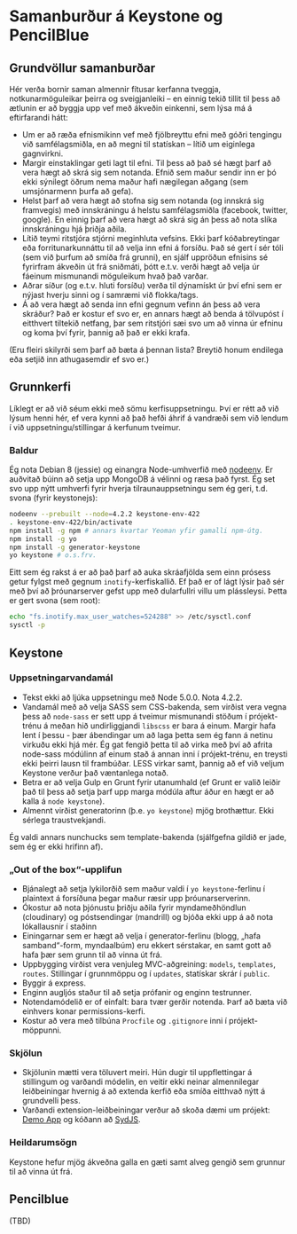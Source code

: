 # Samanburður á Keystone og PencilBlue

## Grundvöllur samanburðar

Hér verða bornir saman almennir fítusar kerfanna tveggja, notkunarmöguleikar þeirra og sveigjanleiki – en einnig tekið tillit til þess að ætlunin er að byggja upp vef með ákveðin einkenni, sem lýsa má á eftirfarandi hátt:

- Um er að ræða efnismikinn vef með fjölbreyttu efni með góðri tengingu við samfélagsmiðla, en að megni til statískan – lítið um eiginlega gagnvirkni.
- Margir einstaklingar geti lagt til efni. Til þess að það sé hægt þarf að vera hægt að skrá sig sem notanda. Efnið sem maður sendir inn er þó ekki sýnilegt öðrum nema maður hafi nægilegan aðgang (sem umsjónarmenn þurfa að gefa).
- Helst þarf að vera hægt að stofna sig sem notanda (og innskrá sig framvegis) með innskráningu á helstu samfélagsmiðla (facebook, twitter, google). En einnig þarf að vera hægt að skrá sig án þess að nota slíka innskráningu hjá þriðja aðila.
- Lítið teymi ritstjóra stjórni meginhluta vefsins. Ekki þarf kóðabreytingar eða forritunarkunnáttu til að velja inn efni á forsíðu. Það sé gert í sér tóli (sem við þurfum að smíða frá grunni), en sjálf uppröðun efnisins sé fyrirfram ákveðin út frá sniðmáti, þótt e.t.v. verði hægt að velja úr fáeinum mismunandi möguleikum hvað það varðar.
- Aðrar síður (og e.t.v. hluti forsíðu) verða til dýnamískt úr því efni sem er nýjast hverju sinni og í samræmi við flokka/tags.
- Á að vera hægt að senda inn efni gegnum vefinn án þess að vera skráður? Það er kostur ef svo er, en annars hægt að benda á tölvupóst í eitthvert tiltekið netfang, þar sem ritstjóri sæi svo um að vinna úr efninu og koma því fyrir, þannig að það er ekki krafa.

(Eru fleiri skilyrði sem þarf að bæta á þennan lista? Breytið honum endilega eða setjið inn athugasemdir ef svo er.)

## Grunnkerfi

Líklegt er að við séum ekki með sömu kerfisuppsetningu. Því er rétt að við lýsum henni hér, ef vera kynni að það hefði áhrif á vandræði sem við lendum í við uppsetningu/stillingar á kerfunum tveimur.

### Baldur

Ég nota Debian 8 (jessie) og einangra Node-umhverfið með [nodeenv](https://github.com/ekalinin/nodeenv). Er auðvitað búinn að setja upp MongoDB á vélinni og ræsa það fyrst. Ég set svo upp nýtt umhverfi fyrir hverja tilraunauppsetningu sem ég geri, t.d. svona (fyrir keystonejs):

```bash
nodeenv --prebuilt --node=4.2.2 keystone-env-422
. keystone-env-422/bin/activate
npm install -g npm # annars kvartar Yeoman yfir gamalli npm-útg.
npm install -g yo
npm install -g generator-keystone
yo keystone # o.s.frv.
```

Eitt sem ég rakst á er að það þarf að auka skráafjölda sem einn prósess getur fylgst með gegnum `inotify`-kerfiskallið. Ef það er of lágt lýsir það sér með því að þróunarserver gefst upp með dularfullri villu um plássleysi.  Þetta er gert svona (sem root):

```bash
echo "fs.inotify.max_user_watches=524288" >> /etc/sysctl.conf
sysctl -p
```

## Keystone

### Uppsetningarvandamál

- Tekst ekki að ljúka uppsetningu með Node 5.0.0. Nota 4.2.2.
- Vandamál með að velja SASS sem CSS-bakenda, sem virðist vera vegna þess að `node-sass` er sett upp á tveimur mismunandi stöðum í prójekt-trénu á meðan hið undirliggjandi `libscss` er bara á einum. Margir hafa lent í þessu - þær ábendingar um að laga þetta sem ég fann á netinu virkuðu ekki hjá mér. Ég gat fengið þetta til að virka með því að afrita node-sass módúlinn af einum stað á annan inni í prójekt-trénu, en treysti ekki þeirri lausn til frambúðar. LESS virkar samt, þannig að ef við veljum Keystone verður það væntanlega notað.
- Betra er að velja Gulp en Grunt fyrir utanumhald (ef Grunt er valið leiðir það til þess að setja þarf upp marga módúla aftur áður en hægt er að kalla á `node keystone`).
- Almennt virðist generatorinn (þ.e. `yo keystone`) mjög brothættur. Ekki sérlega traustvekjandi.

Ég valdi annars nunchucks sem template-bakenda (sjálfgefna gildið er jade, sem ég er ekki hrifinn af).

### „Out of the box“-upplifun

- Bjánalegt að setja lykilorðið sem maður valdi í `yo keystone`-ferlinu í plaintext á forsíðuna þegar maður ræsir upp þróunarserverinn.
- Ókostur að nota þjónustu þriðju aðila fyrir myndameðhöndlun (cloudinary) og póstsendingar (mandrill) og bjóða ekki upp á að nota lókallausnir í staðinn
- Einingarnar sem er hægt að velja í generator-ferlinu (blogg, „hafa samband“-form, myndaalbúm) eru ekkert sérstakar, en samt gott að hafa þær sem grunn til að vinna út frá.
- Uppbygging virðist vera venjuleg MVC-aðgreining: `models`, `templates`, `routes`. Stillingar í grunnmöppu og í `updates`, statískar skrár í `public`.
- Byggir á express.
- Enginn augljós staður til að setja prófanir og enginn testrunner.
- Notendamódelið er of einfalt: bara tvær gerðir notenda. Þarf að bæta við einhvers konar permissions-kerfi.
- Kostur að vera með tilbúna `Procfile` og `.gitignore` inni  í prójekt-möppunni.

### Skjölun

- Skjölunin mætti vera töluvert meiri. Hún dugir til uppflettingar á stillingum og varðandi módelin, en veitir ekki neinar almennilegar leiðbeiningar hvernig á að extenda kerfið eða smíða eitthvað nýtt á grundvelli þess.
- Varðandi extension-leiðbeiningar verður að skoða dæmi um prójekt: [Demo App](http://github.com/JedWatson/keystone-demo) og kóðann að [SydJS](http://github.com/JedWatson/sydjs-site).

### Heildarumsögn

Keystone hefur mjög ákveðna galla en gæti samt alveg gengið sem grunnur til að vinna út frá.

## Pencilblue

(TBD)
